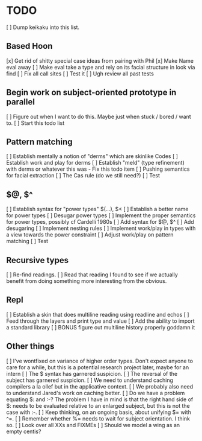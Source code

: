 # TODO

[ ] Dump keikaku into this list.

## Based Hoon

[x] Get rid of shitty special case ideas from pairing with Phil
[x] Make Name eval away
[ ] Make eval take a type and rely on its facial structure in look via find
[ ] Fix all call sites
[ ] Test it
[ ] Ugh review all past tests

## Begin work on subject-oriented prototype in parallel

[ ] Figure out when I want to do this. Maybe just when stuck / bored / want to.
[ ] Start this todo list

## Pattern matching

[ ] Establish mentally a notion of "derms" which are skinlike Codes
[ ] Establish work and play for derms
[ ] Establish "meld" (type refinement) with derms or whatever this was
    - Fix this todo item
[ ] Pushing semantics for facial extraction
[ ] The Cas rule (do we still need?)
[ ] Test

## $@, $^
[ ] Establish syntax for "power types" $(...), $<
[ ] Establish a better name for power types
[ ] Desugar power types
[ ] Implement the proper semantics for power types, possibly cf Cardelli 1980s
[ ] Add syntax for $@, $^
[ ] Add desugaring
[ ] Implement nesting rules
[ ] Implement work/play in types with a view towards the power constraint
[ ] Adjust work/play on pattern matching
[ ] Test

## Recursive types
[ ] Re-find readings.
[ ] Read that reading I found to see if we actually benefit from doing something
    more interesting from the obvious.

## Repl
[ ] Establish a skin that does multiline reading using readline and echos
[ ] Feed through the layers and print type and value
[ ] Add the ability to import a standard library
[ ] BONUS figure out multiline history properly goddamn it

## Other things
[ ] I've wontfixed on variance of higher order types. Don't expect anyone to
    care for a while, but this is a potential research project later, maybe for
    an intern
[ ] The $ syntax has garnered suspicion.
[ ] The reversal of the subject has garnered suspicion.
[ ] We need to understand caching compilers a la ollef but in the applicative
    context.
[ ] We probably also need to understand Jared's work on caching better.
[ ] Do we have a problem equating $: and :-? The problem I have in mind is that
    the right hand side of $: needs to be evaluated relative to an enlarged
    subject, but this is not the case with :-.
[ ] Keep thinking, on an ongoing basis, about unifying $= with ^=.
[ ] Remember whether %= needs to wait for subject orientation. I think so.
[ ] Look over all XXs and FIXMEs
[ ] Should we model a wing as an empty centis?
